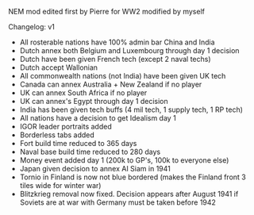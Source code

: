NEM mod edited first by Pierre for WW2 modified by myself 


Changelog: v1

- All rosterable nations have 100% admin bar China and India
- Dutch annex both Belgium and Luxembourg through day 1 decision
- Dutch have been given French tech (except 2 naval techs)
- Dutch accept Wallonian
- All commonwealth nations (not India) have been given UK tech
- Canada can annex Australia + New Zealand if no player
- UK can annex South Africa if no player
- UK can annex's Egypt through day 1 decision 
- India has been given tech buffs (4 mil tech, 1 supply tech, 1 RP tech)
- All nations have a decision to get Idealism day 1 
- IGOR leader portraits added
- Borderless tabs added
- Fort build time reduced to 365 days 
- Naval base build time reduced to 280 days
- Money event added day 1 (200k to GP's, 100k to everyone else)
- Japan given decision to annex AI Siam in 1941
- Tornio in Finland is now not blue bordered (makes the Finland front 3 tiles wide for winter war)
- Blitzkrieg removal now fixed. Decision appears after August 1941 if Soviets are at war with Germany must be taken before 1942
